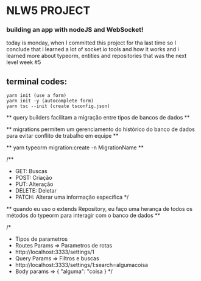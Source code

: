 # NLW5 PROJECT

### building an app with nodeJS and WebSocket!

today is monday, when I committed this project for tha last time
so I conclude that i learned a lot of socket.io tools and how it works
and i learned more about typeorm, entities and repositories 
that was the next level week #5

## terminal codes:

```
yarn init (use a form)
yarn init -y (autocomplete form)
yarn tsc --init (create tsconfig.json)
```

** query builders facilitam a migração entre tipos de bancos de dados **

** migrations permitem um gerenciamento do histórico do banco de dados para evitar conflito de trabalho em equipe **

** yarn typeorm migration:create -n MigrationName **

/**
 * GET: Buscas
 * POST: Criação
 * PUT: Alteração
 * DELETE: Deletar
 * PATCH: Alterar uma informação específica
 */

 ** quando eu uso o extends Repository, eu faço uma herança de todos os métodos do typeorm para interagir com o banco de dados ** 

 /*
 * Tipos de parametros
 * Routes Params => Parametros de rotas
 * http://localhost:3333/settings/1
 * Query Params => Filtros e buscas
 * http://localhost:3333/settings/1:search=algumacoisa
 * Body params => {
     "alguma": "coisa
 }
 */
